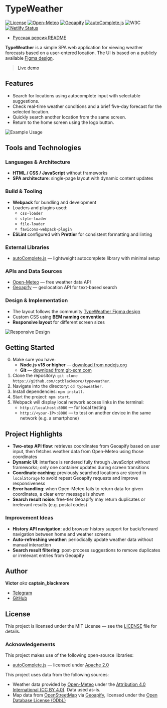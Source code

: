 # TypeWeather

[![License](https://img.shields.io/badge/License-MIT-green.svg)](./LICENSE)
[![Open-Meteo](https://img.shields.io/badge/Weather_by-Open_Meteo-orange.svg)](https://open-meteo.com/)
[![Geoapify](https://img.shields.io/badge/Search_by-Geoapify-49368a.svg)](https://www.geoapify.com/)
[![autoComplete.js](https://img.shields.io/badge/Input_with-autoComplete.js-eb5642.svg)](https://github.com/TarekRaafat/autoComplete.js)
![W3C](https://img.shields.io/w3c-validation/html?targetUrl=https%3A%2F%2Fcptblackmore-typeweather.netlify.app%2F)
[![Netlify Status](https://api.netlify.com/api/v1/badges/4cabdbd5-553e-4403-a3a5-038a5cc6f148/deploy-status)](https://app.netlify.com/sites/cptblackmore-typeweather/deploys)

- [Русская версия README](./README.md)

**TypeWeather** is a simple SPA web application for viewing weather forecasts based on a user-entered location. The UI is based on a publicly available [Figma design](https://www.figma.com/design/Al6QzbeKiSoNHB95bHbmMC/TypeWeather-%28Community%29?node-id=3-376&t=1Zwxo7ViOBD21n7e-1).

> [Live demo](https://cptblackmore-typeweather.netlify.app)

## Features

- Search for locations using autocomplete input with selectable suggestions.
- Check real-time weather conditions and a brief five-day forecast for the selected location.
- Quickly search another location from the same screen.
- Return to the home screen using the logo button.

![Example Usage](https://github.com/user-attachments/assets/aef58c09-8557-4f03-b7d6-cf49b0161dfb)

## Tools and Technologies

### Languages & Architecture

- **HTML / CSS / JavaScript** without frameworks
- **SPA architecture**: single-page layout with dynamic content updates

### Build & Tooling

- **Webpack** for bundling and development
- Loaders and plugins used:
    - `css-loader`
    - `style-loader`
    - `file-loader`
    - `favicons-webpack-plugin`
- **ESLint** configured with **Prettier** for consistent formatting and linting

### External Libraries

- [autoComplete.js](https://github.com/TarekRaafat/autoComplete.js) — lightweight autocomplete library with minimal setup

### APIs and Data Sources

- [Open-Meteo](https://open-meteo.com/) — free weather data API
- [Geoapify](https://www.geoapify.com/) — geolocation API for text-based search

### Design & Implementation

- The layout follows the community [TypeWeather Figma design](https://www.figma.com/design/Al6QzbeKiSoNHB95bHbmMC/TypeWeather-%28Community%29?node-id=3-376&t=1Zwxo7ViOBD21n7e-1)
- Custom CSS using **BEM naming convention**
- **Responsive layout** for different screen sizes

![Responsive Design](https://github.com/user-attachments/assets/492cb507-d5c3-422b-b399-9a75943c4729)

## Getting Started

0. Make sure you have:
    - **Node.js v18 or higher** — [download from nodejs.org](https://nodejs.org/)
    - **Git** — [download from git-scm.com](https://git-scm.com/)
1. Clone the repository: `git clone https://github.com/cptblackmore/typeweather`.
2. Navigate into the directory: `cd typeweather`.
3. Install dependencies: `npm install`.
4. Start the project: `npm start`.
5. Webpack will display local network access links in the terminal:
    - `http://localhost:8080` — for local testing
    - `http://<your-IP>:8080` — to test on another device in the same network (e.g. a smartphone)

## Project Highlights

- **Two-step API flow**: retrieves coordinates from Geoapify based on user input, then fetches weather data from Open-Meteo using those coordinates
- **Dynamic UI**: interface is rendered fully through JavaScript without frameworks; only one container updates during screen transitions
- **Coordinate caching**: previously searched locations are stored in `localStorage` to avoid repeat Geoapify requests and improve responsiveness
- **Error handling**: when Open-Meteo fails to return data for given coordinates, a clear error message is shown
- **Search result noise**: free-tier Geoapify may return duplicates or irrelevant results (e.g. postal codes)

### Improvement Ideas

- **History API navigation**: add browser history support for back/forward navigation between home and weather screens
- **Auto-refreshing weather**: periodically update weather data without manual interaction
- **Search result filtering**: post-process suggestions to remove duplicates or irrelevant entries from Geoapify

## Author

**Victor** *aka* **captain\_blackmore**

- [Telegram](https://t.me/captain_blackmore)
- [GitHub](https://github.com/cptblackmore)

## License

This project is licensed under the MIT License — see the [LICENSE](./LICENSE) file for details.

### Acknowledgements

This project makes use of the following open-source libraries:

- [autoComplete.js](https://github.com/TarekRaafat/autoComplete.js) — licensed under [Apache 2.0](https://opensource.org/license/apache-2-0)

This project uses data from the following sources:

- Weather data provided by [Open-Meteo](https://open-meteo.com/) under the [Attribution 4.0 International (CC BY 4.0)](https://creativecommons.org/licenses/by/4.0/). Data used as-is.
- Map data from [OpenStreetMap](https://www.openstreetmap.org/copyright) via [Geoapify](https://www.geoapify.com/), licensed under the [Open Database License (ODbL)](https://opendatacommons.org/licenses/odbl/1-0/)
